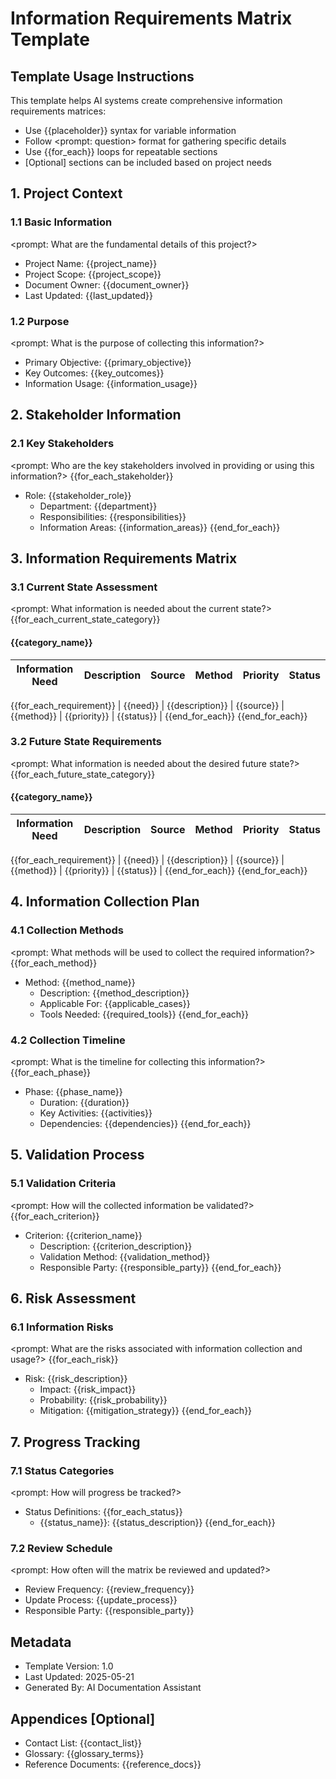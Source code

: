 # Information Requirements Matrix Template

## Template Usage Instructions

This template helps AI systems create comprehensive information requirements matrices:
- Use {{placeholder}} syntax for variable information
- Follow <prompt: question> format for gathering specific details
- Use {{for_each}} loops for repeatable sections
- [Optional] sections can be included based on project needs

## 1. Project Context

### 1.1 Basic Information
<prompt: What are the fundamental details of this project?>
- Project Name: {{project_name}}
- Project Scope: {{project_scope}}
- Document Owner: {{document_owner}}
- Last Updated: {{last_updated}}

### 1.2 Purpose
<prompt: What is the purpose of collecting this information?>
- Primary Objective: {{primary_objective}}
- Key Outcomes: {{key_outcomes}}
- Information Usage: {{information_usage}}

## 2. Stakeholder Information

### 2.1 Key Stakeholders
<prompt: Who are the key stakeholders involved in providing or using this information?>
{{for_each_stakeholder}}
- Role: {{stakeholder_role}}
  - Department: {{department}}
  - Responsibilities: {{responsibilities}}
  - Information Areas: {{information_areas}}
{{end_for_each}}

## 3. Information Requirements Matrix

### 3.1 Current State Assessment
<prompt: What information is needed about the current state?>
{{for_each_current_state_category}}
#### {{category_name}}
| Information Need | Description | Source | Method | Priority | Status |
|-----------------|-------------|---------|---------|----------|---------|
{{for_each_requirement}}
| {{need}} | {{description}} | {{source}} | {{method}} | {{priority}} | {{status}} |
{{end_for_each}}
{{end_for_each}}

### 3.2 Future State Requirements
<prompt: What information is needed about the desired future state?>
{{for_each_future_state_category}}
#### {{category_name}}
| Information Need | Description | Source | Method | Priority | Status |
|-----------------|-------------|---------|---------|----------|---------|
{{for_each_requirement}}
| {{need}} | {{description}} | {{source}} | {{method}} | {{priority}} | {{status}} |
{{end_for_each}}
{{end_for_each}}

## 4. Information Collection Plan

### 4.1 Collection Methods
<prompt: What methods will be used to collect the required information?>
{{for_each_method}}
- Method: {{method_name}}
  - Description: {{method_description}}
  - Applicable For: {{applicable_cases}}
  - Tools Needed: {{required_tools}}
{{end_for_each}}

### 4.2 Collection Timeline
<prompt: What is the timeline for collecting this information?>
{{for_each_phase}}
- Phase: {{phase_name}}
  - Duration: {{duration}}
  - Key Activities: {{activities}}
  - Dependencies: {{dependencies}}
{{end_for_each}}

## 5. Validation Process

### 5.1 Validation Criteria
<prompt: How will the collected information be validated?>
{{for_each_criterion}}
- Criterion: {{criterion_name}}
  - Description: {{criterion_description}}
  - Validation Method: {{validation_method}}
  - Responsible Party: {{responsible_party}}
{{end_for_each}}

## 6. Risk Assessment

### 6.1 Information Risks
<prompt: What are the risks associated with information collection and usage?>
{{for_each_risk}}
- Risk: {{risk_description}}
  - Impact: {{risk_impact}}
  - Probability: {{risk_probability}}
  - Mitigation: {{mitigation_strategy}}
{{end_for_each}}

## 7. Progress Tracking

### 7.1 Status Categories
<prompt: How will progress be tracked?>
- Status Definitions:
{{for_each_status}}
  - {{status_name}}: {{status_description}}
{{end_for_each}}

### 7.2 Review Schedule
<prompt: How often will the matrix be reviewed and updated?>
- Review Frequency: {{review_frequency}}
- Update Process: {{update_process}}
- Responsible Party: {{responsible_party}}

## Metadata
- Template Version: 1.0
- Last Updated: 2025-05-21
- Generated By: AI Documentation Assistant

## Appendices [Optional]
- Contact List: {{contact_list}}
- Glossary: {{glossary_terms}}
- Reference Documents: {{reference_docs}}
